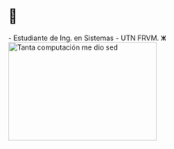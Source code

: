 <h1>👋</h1>
- Estudiante de Ing. en Sistemas - UTN FRVM. ⵥ

<img src="https://raw.githubusercontent.com/milipereyra/milipereyra/main/gif/ctrlll.gif" alt="Tanta computación me dio sed" width="300" height="200" />
